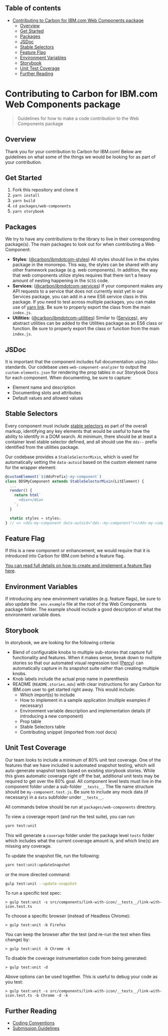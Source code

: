 <!-- START doctoc generated TOC please keep comment here to allow auto update -->
<!-- DON'T EDIT THIS SECTION, INSTEAD RE-RUN doctoc TO UPDATE -->
## Table of contents

- [Contributing to Carbon for IBM.com Web Components package](#contributing-to-carbon-for-ibmcom-web-components-package)
  - [Overview](#overview)
  - [Get Started](#get-started)
  - [Packages](#packages)
  - [JSDoc](#jsdoc)
  - [Stable Selectors](#stable-selectors)
  - [Feature Flag](#feature-flag)
  - [Environment Variables](#environment-variables)
  - [Storybook](#storybook)
  - [Unit Test Coverage](#unit-test-coverage)
  - [Further Reading](#further-reading)

<!-- END doctoc generated TOC please keep comment here to allow auto update -->

# Contributing to Carbon for IBM.com Web Components package

> Guidelines for how to make a code contribution to the Web Components package

## Overview

Thank you for your contribution to Carbon for IBM.com! Below are guidelines on
what some of the things we would be looking for as part of your contribution.

## Get Started

1. Fork this repository and clone it
2. `yarn install`
3. `yarn build`
4. `cd packages/web-components`
5. `yarn storybook`

## Packages

We try to have any contributions to the library to live in their corresponding
package(s). The main packages to look out for when contributing a Web Component:

- **Styles**: ([@carbon/ibmdotcom-styles](https://github.com/carbon-design-system/carbon-for-ibm-dotcom/tree/master/packages/styles)) 
All styles should live in the styles package in the monorepo. This way, the
styles can be shared with any other framework package (e.g. web components). 
In addition, the way that web components utilize styles requires that there 
isn't a heavy amount of nesting happening in the `SCSS` code. 
- **Services**: ([@carbon/ibmdotcom-services](https://github.com/carbon-design-system/carbon-for-ibm-dotcom/tree/master/packages/services))
If your component makes any API requests to a service that does not currently
exist yet in our Services package, you can add in a new ES6 service class in
this package. If you need to test across multiple packages, you can make use of
[yarn link](https://github.com/carbon-design-system/carbon-for-ibm-dotcom/blob/master/docs/developing.md#developing-locally).
Be sure to properly export the class from the main `index.js`.
- **Utilities**: ([@carbon/ibmdotcom-utilities](https://github.com/carbon-design-system/carbon-for-ibm-dotcom/tree/master/packages/utilities))
Similar to ([Services](https://github.com/carbon-design-system/carbon-for-ibm-dotcom/tree/master/packages/services)),
any abstract utilities can be added to the Utilities package as an ES6 class or
function. Be sure to properly export the class or function from the main 
`index.js`.

## JSDoc

It is important that the component includes full documentation using `JSDoc`
standards. Our codebase uses `web-component-analyzer` to output the 
`custom-elements.json` for rendering the prop tables in our Storybook Docs for
each component. When documenting, be sure to capture:

- Element name and description
- Documenting slots and attributes
- Default values and allowed values

## Stable Selectors

Every component must include [stable selectors](https://github.com/carbon-design-system/carbon-for-ibm-dotcom/blob/master/packages/web-components/docs/stable-selectors.md) 
as part of the overall markup, identifying any key elements that would be useful
to have the ability to identify in a DOM search. At minimum, there should be at
least a container level stable selector defined, and all should use the `dds--`
prefix identified from the utilities package. 

Our codebase provides a `StableSelectorMixin`, which is used for automatically
setting the `data-autoid` based on the custom element name for the wrapper 
element:

```javascript
@customElement(`${ddsPrefix}-my-component`)
class DDSMyComponent extends StableSelectorMixin(LitElement) {
  ...
  render() {
    return html`
      <div></div>
    `;
  }

  static styles = styles;
} // => <dds-my-component data-autoid="dds--my-component"></dds-my-component>
```

## Feature Flag

If this is a new component or enhancement, we would require that it is 
introduced into Carbon for IBM.com behind a feature flag. 

[You can read full details on how to create and implement a feature flag here](https://github.com/carbon-design-system/carbon-for-ibm-dotcom/blob/master/packages/web-components/docs/feature-flags.md).

## Environment Variables

If introducing any new environment variables (e.g. feature flags), be sure to 
also update the `.env.example` file at the root of the Web Components package 
folder. The example should include a good description of what the environment 
variable does.

## Storybook

In storybook, we are looking for the following criteria:

- Blend of configurable knobs to multiple sub-stories that capture full
functionality and features. When it makes sense, break down to multiple stories
so that our automated visual regression tool ([Percy](https://percy.io)) can 
automatically capture in its snapshot suite rather than creating multiple 
knobs.
- Knob labels include the actual prop name in parenthesis
- README (`README.stories.mdx`) with clear instructions for any Carbon for 
IBM.com user to get started right away. This would include:
  * Which import(s) to include
  * How to implement in a sample application (multiple examples if 
    necessary)
  * Environment variable description and implementation details (if introducing 
    a new component)
  * Prop table
  * Stable Selectors table
  * Contributing snippet (imported from root docs)

## Unit Test Coverage

Our team looks to include a minimum of 80% unit test coverage. One of the 
features that we have included is automated snapshot testing, which will 
auto-generate snapshot tests based on existing storybook stories. 
While this gives automatic coverage right off the bat, additional unit tests
may be required to get over the 80% goal. All component level tests must live
in the component folder under a sub-folder `__tests__`. The file name structure
should be `my-component.test.js`. Be sure to include any mock data (if necessary)
in a `data` subfolder under `__tests__`. 

All commands below should be run at `packages/web-components` directory.

To view a coverage report (and run the test suite), you can run:

```bash
yarn test:unit
``` 

This will generate a `coverage` folder under the package level `tests` folder 
which includes what the current coverage amount is, and which line(s) are 
missing any coverage.

To update the snapshot file, run the following:

```bash
yarn test:unit:updateSnapshot
```

or the more directed command:

```bash
gulp test:unit --update-snapshot
```

To run a specific test spec:

```
> gulp test:unit -s src/components/link-with-icon/__tests__/link-with-icon.test.ts
```

To choose a specific browser (instead of Headless Chrome):

```
> gulp test:unit -b Firefox
```

You can keep the browser after the test (and re-run the test when files change) by:

```
> gulp test:unit -b Chrome -k
```

To disable the coverage instrumentation code from being generated:

```
> gulp test:unit -d
```

Above options can be used together. This is useful to debug your code as you test:

```
> gulp test:unit -s src/components/link-with-icon/__tests__/link-with-icon.test.ts -b Chrome -d -k
```

## Further Reading

- [Coding Conventions](https://github.com/carbon-design-system/carbon-for-ibm-dotcom/blob/master/packages/web-components/docs/coding-conventions.md)
- [Submission Guidelines](https://github.com/carbon-design-system/carbon-for-ibm-dotcom/blob/master/docs/submission-guidelines.md)

